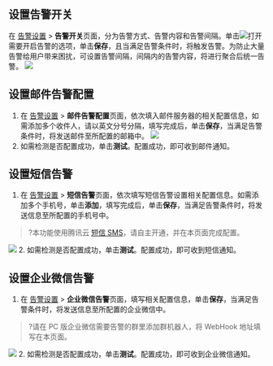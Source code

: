 ## 设置告警开关
在 [告警设置](https://console.cloud.tencent.com/dsaudit/alarm) > **告警开关**页面，分为告警方式、告警内容和告警间隔。单击![](https://qcloudimg.tencent-cloud.cn/raw/bbf5f1acff38eab9f0a0e37b292d1bde.png)打开需要开启告警的选项，单击**保存**，且当满足告警条件时，将触发告警。为防止大量告警给用户带来困扰，可设置告警间隔，间隔内的告警内容，将进行聚合后统一告警。
![](https://qcloudimg.tencent-cloud.cn/raw/dd6f27fd29b3d8d9a0c37d74cb3febd3.png)

## 设置邮件告警配置
1. 在 [告警设置](https://console.cloud.tencent.com/dsaudit/alarm) > **邮件告警配置**页面，依次填入邮件服务器的相关配置信息，如需添加多个收件人，请以英文分号分隔，填写完成后，单击**保存**，当满足告警条件时，将发送邮件至所配置的邮箱中。
![](https://qcloudimg.tencent-cloud.cn/raw/8fbf28be7f6a2b2c31e00557f1676584.png)
2. 如需检测是否配置成功，单击**测试**。配置成功，即可收到邮件通知。

## 设置短信告警
1. 在 [告警设置](https://console.cloud.tencent.com/dsaudit/alarm) > **短信告警**页面，依次填写短信告警设置相关配置信息。如需添加多个手机号，单击**添加**，填写完成后，单击**保存**，当满足告警条件时，将发送信息至所配置的手机号中。
>?本功能使用腾讯云 [短信 SMS](https://cloud.tencent.com/document/product/382)，请自主开通，并在本页面完成配置。
>
![](https://qcloudimg.tencent-cloud.cn/raw/c3c833997f3840a7f942a6d125d37a11.png)
2. 如需检测是否配置成功，单击**测试**。配置成功，即可收到短信通知。

## 设置企业微信告警
1. 在 [告警设置](https://console.cloud.tencent.com/dsaudit/alarm) > **企业微信告警**页面，填写相关配置信息，单击**保存**，当满足告警条件时，将发送信息至所配置的企业微信中。
>?请在 PC 版企业微信需要告警的群里添加群机器人，将 WebHook 地址填写在本页面。
>
![](https://qcloudimg.tencent-cloud.cn/raw/ae67924a2e37684d1bb7ea543c0f35ad.png)
2. 如需检测是否配置成功，单击**测试**。配置成功，即可收到企业微信通知。
